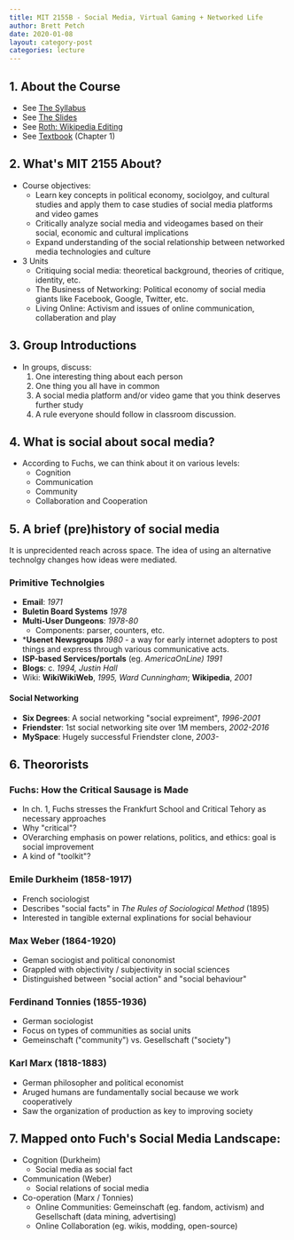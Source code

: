 ```yaml
---
title: MIT 2155B - Social Media, Virtual Gaming + Networked Life
author: Brett Petch
date: 2020-01-08
layout: category-post
categories: lecture
---
```


## 1. About the Course
- See [The Syllabus][1]
- See [The Slides][2]
- See [Roth: Wikipedia Editing][3]
- See [Textbook][4] (Chapter 1)

## 2. What's MIT 2155 About?
- Course objectives: 
    - Learn key concepts in political economy, sociolgoy, and cultural studies and apply them to case studies of social media platforms and video games
    - Critically analyze social media and videogames based on their social, economic and cultural implications
    - Expand understanding of the social relationship between networked media technologies and culture
- 3 Units
    - Critiquing social media: theoretical background, theories of critique, identity, etc.
    - The Business of Networking: Political economy of social media giants like Facebook, Google, Twitter, etc.
    - Living Online: Activism and issues of online communication, collaberation and play

## 3. Group Introductions
- In groups, discuss:
    1. One interesting thing about each person
    2. One thing you all have in common
    3. A social media platform and/or video game that you think deserves further study
    4. A rule everyone should follow in classroom discussion.
    
## 4. What is social about socal media?
- According to Fuchs, we can think about it on various levels:
    - Cognition
    - Communication
    - Community
    - Collaboration and Cooperation 
    
## 5. A brief (pre)history of social media
It is unprecidented reach across space. The idea of using an alternative technolgy changes how ideas were mediated.

### Primitive Technolgies
- **Email**: *1971*
- **Buletin Board Systems** *1978*
- **Multi-User Dungeons**: *1978-80*
    - Components: parser, counters, etc.
- ***Usenet Newsgroups** *1980* - a way for early internet adopters to post things and express through various communicative acts.
- **ISP-based Services/portals** (eg. *AmericaOnLine) 1991*
- **Blogs**: c. *1994, Justin Hall*
- Wiki: **WikiWikiWeb**, *1995, Ward Cunningham*; **Wikipedia**, *2001*

#### Social Networking
- **Six Degrees**: A social networking "social expreiment", *1996-2001*
- **Friendster**: 1st social networking site over 1M members, *2002-2016*
- **MySpace**: Hugely successful Friendster clone, *2003-*

## 6. Theororists
### Fuchs: How the Critical Sausage is Made
- In ch. 1, Fuchs stresses the Frankfurt School and Critical Tehory as necessary approaches
- Why "critical"?
- OVerarching emphasis on power relations, politics, and ethics: goal is social improvement
- A kind of "toolkit"?

### Emile Durkheim (1858-1917)
- French sociologist
- Describes "social facts" in *The Rules of Sociological Method* (1895)
- Interested in tangible external explinations for social behaviour

### Max Weber (1864-1920)
- Geman sociogist and political cononomist
- Grappled with objectivity / subjectivity in social sciences
- Distinguished between "social action" and "social behaviour"

### Ferdinand Tonnies (1855-1936)
- German sociologist
- Focus on types of communities as social units
- Gemeinschaft ("community") vs. Gesellschaft ("society")

### Karl Marx (1818-1883)
- German philosopher and political economist
- Aruged humans are fundamentally social because we work cooperatively
- Saw the organization of production as key to improving society

## 7. Mapped onto Fuch's Social Media Landscape:
- Cognition (Durkheim)
    - Social media as social fact
- Communication (Weber)
    - Social relations of social media
- Co-operation (Marx / Tonnies)
    - Online Communities: Gemeinschaft (eg. fandom, activism) and Gesellschaft (data mining, advertising)
    - Online Collaboration (eg. wikis, modding, open-source)


<object style="width: 45vw; height: 45vh;" data="attachments/Lecture-0/syllabus.pdf">
</object>

<object style="width: 45vw; height: 45vh;" data="attachments/Lecture-0/slides.pdf">
</object>

[1]: /attachments/Lecture-0/syllabus.pdf
[2]: /attachments/Lecture-0/slides.pdf
[3]: https://journals.uic.edu/ojs/index.php/fm/article/view/4340/3687
[4]: http://93.174.95.29/main/1570000/f32300c2fbdf3f0d3359601112863dd9/Christian%20Fuchs%20-%20Social%20Media_%20A%20Critical%20Introduction-SAGE%20Publications%20Ltd%20%282013%29.pdf